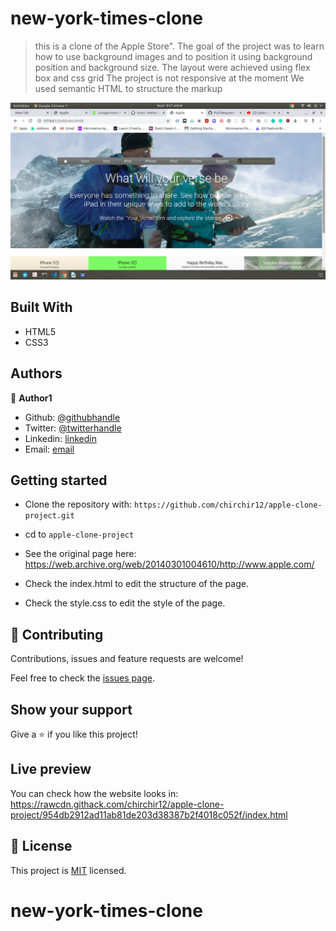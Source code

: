 # new-york-times-clone

> this is a clone of the Apple Store". 
> The goal of the project was to learn how to use background images and to position it using background position and background size.
>The layout were achieved using flex box and css grid
> The project is not responsive at the moment 
> We used semantic HTML to structure the markup 

![screenshot](images/final.png)

## Built With

- HTML5
- CSS3

## Authors

👤 **Author1**

- Github: [@githubhandle](https://github.com/chirchir12 )
- Twitter: [@twitterhandle](https://twitter.com/shadochir )
- Linkedin: [linkedin](https://www.linkedin.com/in/chirma/ )
- Email: [email](chirchir7370@gmail.com)


## Getting started

- Clone the repository with:
    ``` https://github.com/chirchir12/apple-clone-project.git  ```
- cd to ```apple-clone-project```

- See the original page here: https://web.archive.org/web/20140301004610/http://www.apple.com/

- Check the index.html to edit the structure of the page.

- Check the style.css to edit the style of the page.

## 🤝 Contributing

Contributions, issues and feature requests are welcome!

Feel free to check the [issues page](issues/).

## Show your support

Give a ⭐️ if you like this project!

## Live preview

You can check how the website looks in: https://rawcdn.githack.com/chirchir12/apple-clone-project/954db2912ad11ab81de203d38387b2f4018c052f/index.html
## 📝 License

This project is [MIT](lic.url) licensed.
# new-york-times-clone
